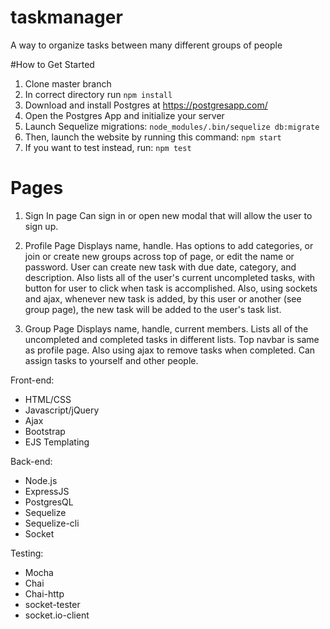 # taskmanager
A way to organize tasks between many different groups of people

#How to Get Started
1. Clone master branch
2. In correct directory run
```npm install```
3. Download and install Postgres at https://postgresapp.com/
4. Open the Postgres App and initialize your server
5. Launch Sequelize migrations:
  ```node_modules/.bin/sequelize db:migrate```
6. Then, launch the website by running this command:
  ```npm start```
7. If you want to test instead, run:
  ```npm test```

# Pages

1. Sign In page
 Can sign in or open new modal that will allow the user to sign up.

2. Profile Page
 Displays name, handle.
 Has options to add categories, or join or create new groups across top of page, or edit the name or password.
 User can create new task with due date, category, and description.
 Also lists all of the user's current uncompleted tasks, with button for user to click when task is accomplished.
 Also, using sockets and ajax, whenever new task is added, by this user or another (see group page), the new task will be added to the user's task list.

3. Group Page
 Displays name, handle, current members.
 Lists all of the uncompleted and completed tasks in different lists. 
 Top navbar is same as profile page.
 Also using ajax to remove tasks when completed.
 Can assign tasks to yourself and other people.


Front-end:
- HTML/CSS
- Javascript/jQuery
- Ajax
- Bootstrap
- EJS Templating

Back-end:
- Node.js
- ExpressJS
- PostgresQL
- Sequelize
- Sequelize-cli
- Socket

Testing:
- Mocha
- Chai
- Chai-http
- socket-tester
- socket.io-client
